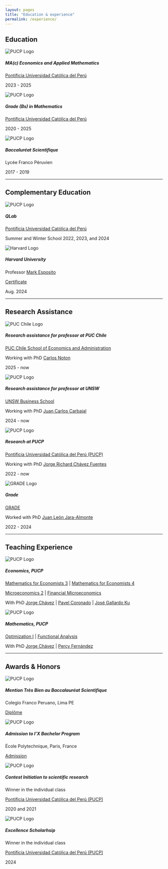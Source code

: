 ```yaml
---
layout: pages
title: "Education & experience"
permalink: /experience/
---
```


## Education


<div class="card">
  <div class="card-header">
    <img draggable="false" src="{{ "/assets/img/institutions/pucp-logo.png" | relative_url }}" alt="PUCP Logo">
  </div>
  <div class="card-body">
    <h5 class="card-title">MA(c) Economics and Applied Mathematics</h5>
      <p class="card-text">
      <a href="https://www.pucp.edu.pe/carrera/matematicas/">Pontificia Universidad Católica del Perú</a>
    </p>
    <p class="card-text">
      2023 - 2025
    </p>
  </div>
</div>

<div class="card">
  <div class="card-header">
    <img draggable="false" src="{{ "/assets/img/institutions/pucp-logo.png" | relative_url }}" alt="PUCP Logo">
  </div>
  <div class="card-body">
    <h5 class="card-title">Grade (Bs) in Mathematics</h5>
    <p class="card-text">
      <a href="https://www.pucp.edu.pe/carrera/matematicas/">Pontificia Universidad Católica del Perú</a>
    </p>
    <p class="card-text">2020 - 2025</p>
  </div>
</div>

<div class="card">
  <div class="card-header">
    <img draggable="false" src="{{ "/assets/img/institutions/LyceeFrancoPeruvien.png" | relative_url }}" alt="PUCP Logo">
  </div>
  <div class="card-body">
    <h5 class="card-title">Baccaluréat Scientifique</h5>
    <p class="card-text">Lycée Franco Péruvien</p>
    <p class="card-text">2017 - 2019</p>
  </div>
</div>

---

## Complementary Education

<div class="card">
  <div class="card-header">
    <img draggable="false" src="{{ "/assets/img/institutions/qlab_logo.png" | relative_url }}" alt="PUCP Logo">
  </div>
  <div class="card-body">
    <h5 class="card-title">QLab</h5>
    <p class="card-text">
      <a href="https://qlab.pucp.edu.pe/">Pontificia Universidad Católica del Perú</a>
    </p>
    <p class="card-text">Summer and Winter School 2022, 2023, and 2024</p>
  </div>
</div>

<div class="card">
  <div class="card-header">
    <img draggable="false" src="{{ "/assets/img/institutions/harvard-logo.png" | relative_url }}" alt="Harvard Logo">
  </div>
  <div class="card-body">
    <h5 class="card-title">Harvard University</h5>
    <p class="card-text">
      Professor <a href="https://professional.dce.harvard.edu/faculty/mark-esposito/">Mark Esposito</a>
    </p>
    <p class="card-text">
      <a href="{{ "/files/courses/education-and-experience/harvard_pucp.pdf" | relative_url }}">Certificate</a>
    </p>
    <p class="card-text">Aug. 2024</p>
  </div>
</div>


---

## Research Assistance

<div class="card">
  <div class="card-header">
    <img draggable="false" src="{{ "/assets/img/institutions/uc_logo.jpg" | relative_url }}" alt="PUC Chile Logo">
  </div>
  <div class="card-body">
    <h5 class="card-title">Research assistance for professor at PUC Chile</h5>
    <p class="card-text">
      <a href="https://economiayadministracion.uc.cl/">PUC Chile School of Economics and Administration</a>
    </p>
    <p class="card-text">
      Working with PhD <a href="https://sites.google.com/view/carlos-noton-homepage?usp=sharing" target="_blank"> Carlos Noton</a>
    </p>
    <p class="card-text">2025 - now</p>
  </div>
</div>


<div class="card">
  <div class="card-header">
    <img draggable="false" src="{{ "/assets/img/institutions/unsw.png" | relative_url }}" alt="PUCP Logo">
  </div>
  <div class="card-body">
    <h5 class="card-title">Research assistance for professor at UNSW</h5>
    <p class="card-text">
      <a href="https://www.unsw.edu.au/business/our-schools/economics">UNSW Business School</a>
    </p>
    <p class="card-text">
      Working with PhD <a href="https://sites.google.com/site/carbajaleconomics/home" target="_blank">Juan Carlos Carbajal</a>
    </p>
    <p class="card-text">2024 - now</p>
  </div>
</div>

<div class="card">
  <div class="card-header">
    <img draggable="false" src="{{ "/assets/img/institutions/pucp-logo.png" | relative_url }}" alt="PUCP Logo">
  </div>
  <div class="card-body">
    <h5 class="card-title">Research at PUCP</h5>
     <p class="card-text">
      <a href="https://www.pucp.edu.pe/carrera/matematicas/">Pontificia Universidad Católica del Perú (PUCP)</a>
    </p>
    <p class="card-text">
      Working with PhD <a href="https://www.pucp.edu.pe/profesor/jorge-chavez-fuentes" target="_blank">Jorge Richard Chávez Fuentes</a>
    </p>
    <p class="card-text">2022 - now</p>
  </div>
</div>

<div class="card">
  <div class="card-header">
    <img draggable="false" src="{{ "/assets/img/institutions/grade_logo.png" | relative_url }}" alt="GRADE Logo">
  </div>
  <div class="card-body">
    <h5 class="card-title">Grade</h5>
    <p class="card-text">
      <a href="https://www.grade.org.pe/en/investigadores/personal/jleon/">GRADE</a>
    </p>
    <p class="card-text">
      Worked with PhD <a href="https://www.grade.org.pe/en/investigadores/personal/jleon/" target="_blank">Juan León Jara-Almonte</a>
    </p>
    <p class="card-text">2022 - 2024</p>
  </div>
</div>


---

## Teaching Experience

<div class="card">
  <div class="card-header">
    <img draggable="false" src="{{ "/assets/img/institutions/pucp-logo.png" | relative_url }}" alt="PUCP Logo">
  </div>
  <div class="card-body">
    <h5 class="card-title">Economics, PUCP</h5>
    <p class="card-text">
      <a href="{{ "/courses/mathematics-for-economists-3/2022-1" | relative_url }}">Mathematics for Economists 3</a> 
      | 
      <a href="{{ "/courses/mathematics-for-economists-4/2022-2" | relative_url }}">Mathematics for Economists 4</a>
    </p>
    <p class="card-text">
      <a href="{{ "/courses/microeconomics/2024-2" | relative_url }}">Microeconomics 2</a> 
      | 
      <a href="{{ "/courses/financial-microeconomics/2024-2/" | relative_url }}">Financial Microeconomics</a>
    </p>
    <p class="card-text">
      With PhD <a href="https://www.pucp.edu.pe/profesor/jorge-chavez-fuentes" target="_blank">Jorge Chávez</a> | <a href="https://www.pucp.edu.pe/profesor/pavel-coronado-castellanos" target="_blank">Pavel Coronado</a> | <a href="https://es.wikipedia.org/wiki/Jos%C3%A9_Gallardo_Ku" target="_blank">José Gallardo Ku</a>
    </p>
  </div>
</div>

<div class="card">
  <div class="card-header">
    <img draggable="false" src="{{ "/assets/img/institutions/pucp-logo.png" | relative_url }}" alt="PUCP Logo">
  </div>
  <div class="card-body">
    <h5 class="card-title">Mathematics, PUCP</h5>
   <p class="card-text">
      <a href="{{ "/courses/optimization-i/2024-1" | relative_url }}">Optimization I</a> 
      | 
      <a href="{{ "/courses/functional-analysis/2024-1" | relative_url }}">Functional Analysis</a>
    </p>
    <p class="card-text">
      With PhD <a href="https://www.pucp.edu.pe/profesor/jorge-chavez-fuentes" target="_blank">Jorge Chávez</a> | <a href="https://www.pucp.edu.pe/profesor/percy-fernandez-sanchez" target="_blank">Percy Fernández</a>
    </p>
  </div>
</div>

---

## Awards & Honors

<div class="card">
  <div class="card-header">
    <img draggable="false" src="{{ "/assets/img/institutions/LyceeFrancoPeruvien.png" | relative_url }}" alt="PUCP Logo">
  </div>
  <div class="card-body">
    <h5 class="card-title">Mention Très Bien au Baccalauréat Scientifique</h5>
    <p class="card-text">Colegio Franco Peruano, Lima PE</p>
    <p class="card-text">
      <a href="{{ "/files/courses/education-and-experience/notes_bac.pdf" | relative_url }}">Diplôme</a>
    </p>
  </div>
</div>

<div class="card">
  <div class="card-header">
    <img draggable="false" src="{{ "/assets/img/institutions/ecole-paris.png" | relative_url }}" alt="PUCP Logo">
  </div>
  <div class="card-body">
    <h5 class="card-title">Admission to l’X Bachelor Program</h5>
    <p class="card-text">École Polytechnique, Paris, France</p>
    <p class="card-text">
      <a href="{{ "/files/courses/education-and-experience/admission_l_X.pdf" | relative_url }}">Admission</a>
    </p>
  </div>
</div>

<div class="card">
  <div class="card-header">
    <img draggable="false" src="{{ "/assets/img/institutions/pucp-logo.png" | relative_url }}" alt="PUCP Logo">
  </div>
  <div class="card-body">
    <h5 class="card-title"> Contest Initiation to scientific research</h5>
    <p class="card-text">Winner in the individual class</p>
    <p class="card-text">
      <a href="https://www.pucp.edu.pe/carrera/matematicas/">Pontificia Universidad Católica del Perú (PUCP)</a>
    </p>
    <p class="card-text">2020 and 2021</p>
  </div>
</div>

<div class="card">
  <div class="card-header">
    <img draggable="false" src="{{ "/assets/img/institutions/pucp-logo.png" | relative_url }}" alt="PUCP Logo">
  </div>
  <div class="card-body">
    <h5 class="card-title">Excellence Scholarhsip</h5>
    <p class="card-text">Winner in the individual class</p>
     <p class="card-text">
      <a href="https://www.pucp.edu.pe/carrera/matematicas/">Pontificia Universidad Católica del Perú (PUCP)</a>
    </p>
    <p class="card-text">2024</p>
  </div>
</div>
